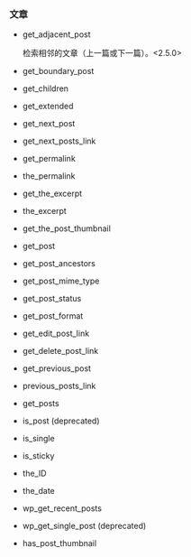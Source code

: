 ### 文章

* get_adjacent_post

    检索相邻的文章（上一篇或下一篇）。<2.5.0>

* get_boundary_post
* get_children
* get_extended
* get_next_post
* get_next_posts_link
* get_permalink
* the_permalink
* get_the_excerpt
* the_excerpt
* get_the_post_thumbnail
* get_post
* get_post_ancestors
* get_post_mime_type
* get_post_status
* get_post_format
* get_edit_post_link
* get_delete_post_link
* get_previous_post
* previous_posts_link
* get_posts
* is_post (deprecated)
* is_single
* is_sticky
* the_ID
* the_date
* wp_get_recent_posts
* wp_get_single_post (deprecated)
* has_post_thumbnail